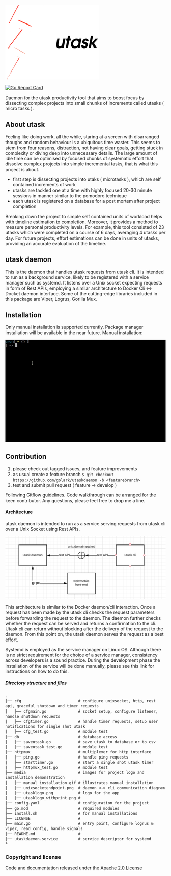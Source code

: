 ![utasklogo](media/utasklogo_withprint.png)

[![Go Report Card](https://goreportcard.com/badge/github.com/golark/utaskdaemon)](https://goreportcard.com/report/github.com/golark/utaskdaemon)

Daemon for the utask productivity tool that aims to boost focus by dissecting complex projects into small chunks of increments called utasks ( micro tasks ).

## About utask
Feeling like doing work, all the while, staring at a screen with disarranged thoughs and random behaviour is a ubiquitous time waster.
This seems to stem from four reasons, distraction, not having clear goals, getting stuck in complexity or diving deep into unnecessary details.
The large amount of idle time can be optimised by focused chunks of systematic effort that dissolve complex projects into simple incremental tasks, that is what this project is about.

- first step is dissecting projects into utaks ( microtasks ), which are self contained increments of work
- utasks are tackled one at a time with highly focused 20-30 minute sessions in manner similar to the pomodoro technique
- each utask is registered on a database for a post mortem after project completion

Breaking down the project to simple self contained units of workload helps with timeline estimation to completion.
Moreover, it provides a method to measure personal productivity levels. For example, this tool consisted of 23 utasks which were completed on a course of
6 days, averaging 4 utasks per day. For future projects, effort estimations can be done in units of utasks, providing an accurate evaluation of the timeline. 

## utask daemon

This is the daemon that handles utask requests from utask cli. It is intended to run as a background service, likely to  be registered with a service manager such as systemd. 
It listens over a Unix socket expecting requests in form of Rest APIs, employing a similar architecture to Docker Cli <-> Docket daemon interface.
Some of the cutting-edge libraries included in this package are Viper, Logrus, Gorilla Mux.

## Installation

Only manual installation is supported currently. Package manager installation will be available in the near future.
Manual installation:

![manual installation](media/manual_installation.gif)

## Contribution

1. please check out tagged issues, and feature improvements
2. as usual create a feature branch  `$ git checkout https://github.com/golark/utaskdaemon -b <featurebranch>`
3. test and submit pull request ( feature -> develop )

Following Gitflow guidelines. Code walkthrough can be arranged for the keen contributor. Any questions, please feel free to drop me a line.

#### Architecture

utask daemon is intended to run as a service serving requests from utask cli over a Unix Socket using Rest APIs.

![unixsocket](media/architecture.png)

This architecture is similar to the Docker daemon/cli interaction.
Once a request has been made by the utask cli checks the request parameters before forwarding the request to the daemon. 
The daemon further checks whether the request can be served and returns a confirmation to the cli. Utask cli can return without blocking
after the delivery of the request to the daemon. From this point on, the utask daemon serves the request as a best effort. 

Systemd is employed as the service manager on Linux OS. Although there is no strict requirement for the choice of a service manager,
consistency across developers is a sound practice. During the development phase the installation of the service will be done manually, please see
this link for instructions on how to do this.

##### Directory structure and files

    .
    ├── cfg                         # configure unixsocket, http, rest api, graceful shutdown and timer requests
    |   ├── cfgmain.go              # socket setup, configure listener, handle shutdown requests
    |   ├── cfgtimer.go             # handle timer requests, setup user notifications for single shot utask
    |   ├── cfg_test.go             # module test   
    ├── db                          # database access
    |   ├── saveutask.go            # save utask to database or to csv
    |   ├── saveutask_test.go       # module test
    ├── httpmux                     # multiplexer for http interface
    |   ├── ping.go                 # handle ping requests
    |   ├── starttimer.go           # start a single shot utask timer
    |   ├── httpmux_test.go         # module test
    ├── media                       # images for project logo and installation demonstration
    |   ├── manual_installation.gif # illustrates manual installation
    |   ├── unixsocketendpoint.png  # daemon <-> cli communication diagram
    |   ├── utasklogo.png           # logo for the app
    |   ├── utasklogo_withprint.png # 
    ├── config.yaml                 # configuration for the project  
    ├── go.mod                      # required modules
    ├── install.sh                  # for manual installations
    ├── LICENSE                     # 
    ├── main.go                     # entry point, configure logrus & viper, read config, handle signals
    ├── README.md                   #
    ├── utaskdaemon.service         # service descriptor for systemd
    └ 
### Copyright and license

Code and documentation released under the [Apache 2.0 License](LICENSE) 
 
